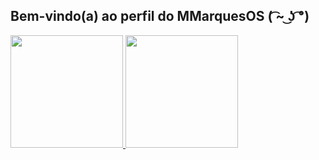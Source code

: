  ## Bem-vindo(a) ao perfil do MMarquesOS ( ͡~ ͜ʖ ͡°)

 <div>
   <a href="https://github.com/MMarquesOS">
   <img height="180em" src="https://github-readme-stats.vercel.app/api?username=MMarquesOS&show_icons=true&theme=tokyonight&include_all_commits=true&count_private=true"/>
   <img height="180em" src="https://github-readme-stats.vercel.app/api/top-langs/?username=MMarquesOS&layout=compact&langs_count=6&theme=tokyonight"/>

</div>
<div style="display: inline_block"><br>
    <img align="center"https://cdn.jsdelivr.net/gh/devicons/devicon/icons/python/python-original.svg">
          
</div>
 
 
 <br>
